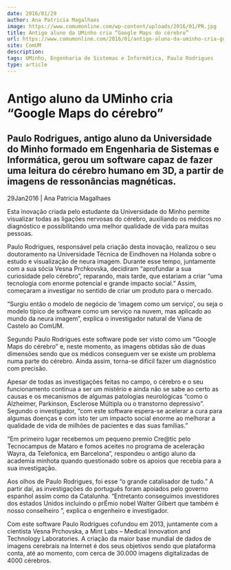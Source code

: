 ```yaml
---
date: 2016/01/29
author: Ana Patricia Magalhaes
image: https://www.comumonline.com/wp-content/uploads/2016/01/PR.jpg
title: Antigo aluno da UMinho cria “Google Maps do cérebro”
url: https://www.comumonline.com/2016/01/antigo-aluno-da-uminho-cria-google-maps-do-cerebro/
site: ComUM
description: 
tags: UMinho, Engenharia de Sistemas e Informática, Paulo Rodrigues
type: article
---
```



# Antigo aluno da UMinho cria “Google Maps do cérebro”

## Paulo Rodrigues, antigo aluno da Universidade do Minho formado em Engenharia de Sistemas e Informática, gerou um software capaz de fazer uma leitura do cérebro humano em 3D, a partir de imagens de ressonâncias magnéticas.

29Jan2016 | Ana Patricia Magalhaes

Esta inovação criada pelo estudante da Universidade do Minho permite visualizar todas as ligações nervosas do cérebro, auxiliando os médicos no diagnóstico e possibilitando uma melhor qualidade de vida para muitas pessoas.

Paulo Rodrigues, responsável pela criação desta inovação, realizou o seu doutoramento  na Universidade Técnica de Eindhoven na Holanda sobre o estudo e visualização de neura imagem. Durante esse tempo, juntamente com a sua sócia Vesna Prchkovska, decidiram “aprofundar a sua curiosidade pelo cérebro”, reparando, mais tarde, que estariam a criar “uma tecnologia com enorme potencial e grande impacto social.” Assim, começaram a investigar no sentido de criar um produto para o mercado.

“Surgiu então o modelo de negócio de ‘imagem como um serviço’, ou seja o modelo típico de software como um serviço na nuvem, mas aplicado ao mundo da neura imagem”, explica o investigador natural de Viana de Castelo ao ComUM.

Segundo Paulo Rodrigues este software pode ser visto como um “Google Maps do cérebro” e, neste momento, as imagens obtidas são de duas dimensões sendo que os médicos conseguem ver se existe um problema numa parte do cérebro. Ainda assim, torna-se difícil fazer um diagnóstico com precisão.

Apesar de todas as investigações feitas no campo, o cérebro e o seu funcionamento continua a ser um mistério e ainda não se sabe ao certo as causas e os mecanismos de algumas patologias neurológicas “como o Alzheimer, Parkinson, Esclerose Múltipla ou o transtorno depressivo”. Segundo o investigador, “com este software espera-se acelerar a cura para algumas doenças e com isto ter um impacto social enorme ao melhorar a qualidade de vida de milhões de pacientes e das suas famílias.”

“Em primeiro lugar recebemos um pequeno premio Cre@tic pelo Tecnocampus de Mataro e fomos aceites no programa de aceleração Wayra, da Telefonica, em Barcelona”, respondeu o antigo aluno da academia minhota quando questionado sobre os apoios que recebia para a sua investigação.

Aos olhos de Paulo Rodrigues, foi esse “o grande catalisador de tudo.” A partir daí, as investigações do português foram apoiados pelo governo espanhol assim como da Catalunha. “Entretanto conseguimos investidores dos estados Unidos incluindo o prÉmio nobel Walter Gilbert que também é nosso conselheiro ”, explica o engenheiro e investigador.

Com este software Paulo Rodrigues cofundou em 2013, juntamente com a cientista Vesna Prchovska, a Mint Labs – Medical Innovation and Technology Laboratories. A criação da maior base mundial de dados de imagens cerebrais na Internet é dos seus objetivos sendo que plataforma conta, até ao momento, com cerca de 30.000 imagens digitalizadas de 4000 cérebros.
